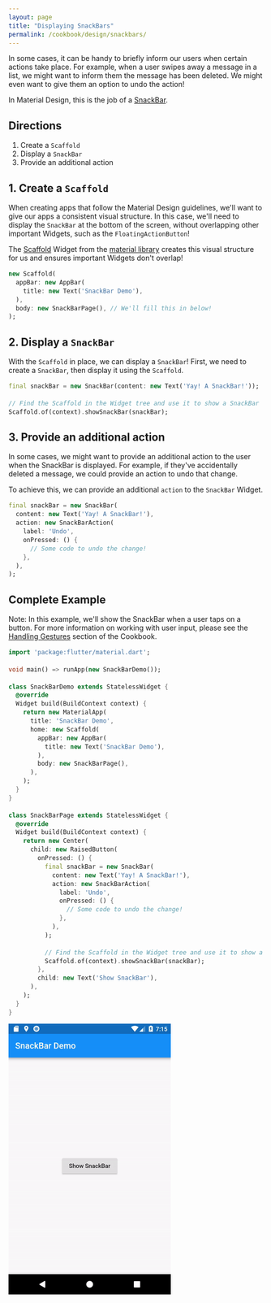 ```yaml
---
layout: page
title: "Displaying SnackBars"
permalink: /cookbook/design/snackbars/
---
```


In some cases, it can be handy to briefly inform our users when certain actions
take place. For example, when a user swipes away a message in a list, we might 
want to inform them the message has been deleted. We might even want to give 
them an option to undo the action! 

In Material Design, this is the job of a [SnackBar](https://docs.flutter.io/flutter/material/SnackBar-class.html).

## Directions

  1. Create a `Scaffold`
  2. Display a `SnackBar`
  3. Provide an additional action
  
## 1. Create a `Scaffold`

When creating apps that follow the Material Design guidelines, we'll want to 
give our apps a consistent visual structure. In this case, we'll need to display 
the `SnackBar` at the bottom of the screen, without overlapping other important 
Widgets, such as the `FloatingActionButton`!

The [Scaffold](https://docs.flutter.io/flutter/material/Scaffold-class.html)
Widget from the [material library](https://docs.flutter.io/flutter/material/material-library.html) 
creates this visual structure for us and ensures important Widgets don't 
overlap!

```dart
new Scaffold(
  appBar: new AppBar(
    title: new Text('SnackBar Demo'),
  ),
  body: new SnackBarPage(), // We'll fill this in below!
);
```

## 2. Display a `SnackBar`

With the `Scaffold` in place, we can display a `SnackBar`! First, we need to 
create a `SnackBar`, then display it using the `Scaffold`.

```dart
final snackBar = new SnackBar(content: new Text('Yay! A SnackBar!'));

// Find the Scaffold in the Widget tree and use it to show a SnackBar
Scaffold.of(context).showSnackBar(snackBar);
```

## 3. Provide an additional action

In some cases, we might want to provide an additional action to the user when
the SnackBar is displayed. For example, if they've accidentally deleted a 
message, we could provide an action to undo that change.

To achieve this, we can provide an additional `action` to the `SnackBar` Widget.

```dart
final snackBar = new SnackBar(
  content: new Text('Yay! A SnackBar!'),
  action: new SnackBarAction(
    label: 'Undo',
    onPressed: () {
      // Some code to undo the change!
    },
  ),
);
``` 

## Complete Example

Note: In this example, we'll show the SnackBar when a user taps on a button.
For more information on working with user input, please see the 
[Handling Gestures](/cookbook/#handling-gestures) section
of the Cookbook.

```dart
import 'package:flutter/material.dart';

void main() => runApp(new SnackBarDemo());

class SnackBarDemo extends StatelessWidget {
  @override
  Widget build(BuildContext context) {
    return new MaterialApp(
      title: 'SnackBar Demo',
      home: new Scaffold(
        appBar: new AppBar(
          title: new Text('SnackBar Demo'),
        ),
        body: new SnackBarPage(),
      ),
    );
  }
}

class SnackBarPage extends StatelessWidget {
  @override
  Widget build(BuildContext context) {
    return new Center(
      child: new RaisedButton(
        onPressed: () {
          final snackBar = new SnackBar(
            content: new Text('Yay! A SnackBar!'),
            action: new SnackBarAction(
              label: 'Undo',
              onPressed: () {
                // Some code to undo the change!
              },
            ),
          );

          // Find the Scaffold in the Widget tree and use it to show a SnackBar!
          Scaffold.of(context).showSnackBar(snackBar);
        },
        child: new Text('Show SnackBar'),
      ),
    );
  }
}
```

![SnackBar Demo](/images/cookbook/snackbar.gif)
